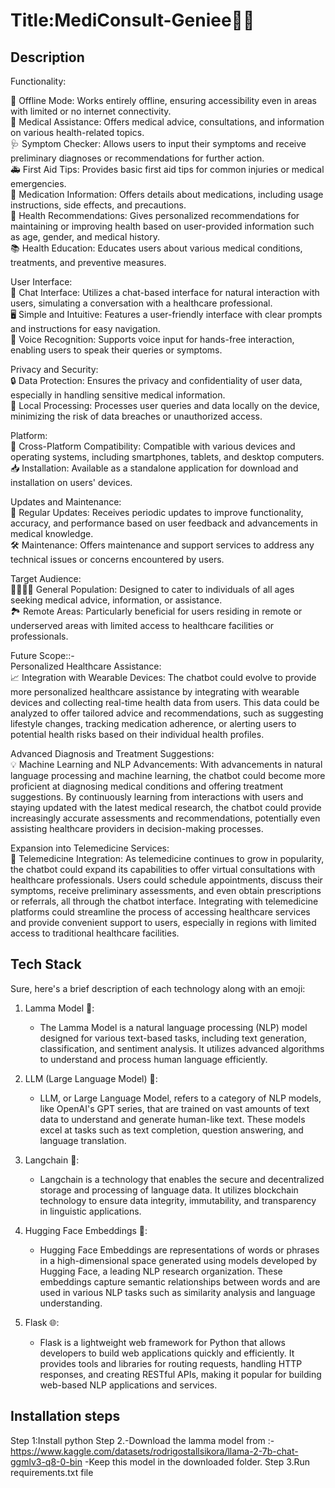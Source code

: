 # Title:MediConsult-Geniee🧞‍♂️
## Description

Functionality:

📴 Offline Mode: Works entirely offline, ensuring accessibility even in areas with limited or no internet connectivity.<br />
💊 Medical Assistance: Offers medical advice, consultations, and information on various health-related topics.<br />
🩺 Symptom Checker: Allows users to input their symptoms and receive preliminary diagnoses or recommendations for further action.<br />
🚑 First Aid Tips: Provides basic first aid tips for common injuries or medical emergencies.<br />
💊 Medication Information: Offers details about medications, including usage instructions, side effects, and precautions.<br />
🏥 Health Recommendations: Gives personalized recommendations for maintaining or improving health based on user-provided information such as age, gender, and medical history.<br />
📚 Health Education: Educates users about various medical conditions, treatments, and preventive measures.<br />

User Interface:<br />
💬 Chat Interface: Utilizes a chat-based interface for natural interaction with users, simulating a conversation with a healthcare professional.<br />
🖥️ Simple and Intuitive: Features a user-friendly interface with clear prompts and instructions for easy navigation.<br />
🎤 Voice Recognition: Supports voice input for hands-free interaction, enabling users to speak their queries or symptoms.<br />

Privacy and Security:<br />
🔒 Data Protection: Ensures the privacy and confidentiality of user data, especially in handling sensitive medical information.<br />
🔐 Local Processing: Processes user queries and data locally on the device, minimizing the risk of data breaches or unauthorized access.<br />

Platform:<br />
📱 Cross-Platform Compatibility: Compatible with various devices and operating systems, including smartphones, tablets, and desktop computers.<br />
📥 Installation: Available as a standalone application for download and installation on users' devices.<br />

Updates and Maintenance:<br />
🔄 Regular Updates: Receives periodic updates to improve functionality, accuracy, and performance based on user feedback and advancements in medical knowledge.<br />
🛠️ Maintenance: Offers maintenance and support services to address any technical issues or concerns encountered by users.<br />

Target Audience:<br />
👨‍👩‍👧‍👦 General Population: Designed to cater to individuals of all ages seeking medical advice, information, or assistance.<br />
🏞️ Remote Areas: Particularly beneficial for users residing in remote or underserved areas with limited access to healthcare facilities or professionals.<br />

Future Scope::-<br />
Personalized Healthcare Assistance:<br />
📈 Integration with Wearable Devices: The chatbot could evolve to provide more personalized healthcare assistance by integrating with wearable devices and collecting real-time health data from users. This data could be analyzed to offer tailored advice and recommendations, such as suggesting lifestyle changes, tracking medication adherence, or alerting users to potential health risks based on their individual health profiles.<br />

Advanced Diagnosis and Treatment Suggestions:<br />
💡 Machine Learning and NLP Advancements: With advancements in natural language processing and machine learning, the chatbot could become more proficient at diagnosing medical conditions and offering treatment suggestions. By continuously learning from interactions with users and staying updated with the latest medical research, the chatbot could provide increasingly accurate assessments and recommendations, potentially even assisting healthcare providers in decision-making processes.<br />

Expansion into Telemedicine Services:<br />
📱 Telemedicine Integration: As telemedicine continues to grow in popularity, the chatbot could expand its capabilities to offer virtual consultations with healthcare professionals. Users could schedule appointments, discuss their symptoms, receive preliminary assessments, and even obtain prescriptions or referrals, all through the chatbot interface. Integrating with telemedicine platforms could streamline the process of accessing healthcare services and provide convenient support to users, especially in regions with limited access to traditional healthcare facilities.<br />

## Tech Stack 
Sure, here's a brief description of each technology along with an emoji:

1. Lamma Model 🧠:<br />
   - The Lamma Model is a natural language processing (NLP) model designed for various text-based tasks, including text generation, classification, and sentiment analysis. It utilizes advanced algorithms to understand and process human language efficiently.<br />

2. LLM (Large Language Model) 🤖:<br />
   - LLM, or Large Language Model, refers to a category of NLP models, like OpenAI's GPT series, that are trained on vast amounts of text data to understand and generate human-like text. These models excel at tasks such as text completion, question answering, and language translation.<br />

3. Langchain 🔗:<br />
   - Langchain is a technology that enables the secure and decentralized storage and processing of language data. It utilizes blockchain technology to ensure data integrity, immutability, and transparency in linguistic applications.<br />

4. Hugging Face Embeddings 🤗:<br />
   - Hugging Face Embeddings are representations of words or phrases in a high-dimensional space generated using models developed by Hugging Face, a leading NLP research organization. These embeddings capture semantic relationships between words and are used in various NLP tasks such as similarity analysis and language understanding.<br />

5. Flask 🌐:<br />
   - Flask is a lightweight web framework for Python that allows developers to build web applications quickly and efficiently. It provides tools and libraries for routing requests, handling HTTP responses, and creating RESTful APIs, making it popular for building web-based NLP applications and services.<br />

## Installation steps
Step 1:Install python 
Step 2.-Download the lamma model from :- https://www.kaggle.com/datasets/rodrigostallsikora/llama-2-7b-chat-ggmlv3-q8-0-bin
       -Keep this model in the downloaded folder.
Step 3.Run requirements.txt file
